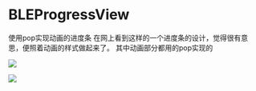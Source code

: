 # BLEProgressView
使用pop实现动画的进度条
在网上看到这样的一个进度条的设计，觉得很有意思，便照着动画的样式做起来了。
其中动画部分都用的pop实现的

![](https://raw.githubusercontent.com/blueeee/BLEProgressView/master/Images/fail.gif)         

![](https://raw.githubusercontent.com/blueeee/BLEProgressView/master/Images/success.gif)
